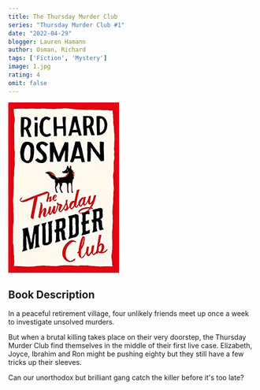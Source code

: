 ```yaml
---
title: The Thursday Murder Club
series: "Thursday Murder Club #1"
date: "2022-04-29"
blogger: Lauren Hamann
author: Osman, Richard
tags: ['Fiction', 'Mystery']
image: 1.jpg
rating: 4
omit: false
---
```


![Book Cover](1.jpg)

## Book Description

In a peaceful retirement village, four unlikely friends meet up once a week to investigate unsolved murders.

But when a brutal killing takes place on their very doorstep, the Thursday Murder Club find themselves in the middle of their first live case. Elizabeth, Joyce, Ibrahim and Ron might be pushing eighty but they still have a few tricks up their sleeves.

Can our unorthodox but brilliant gang catch the killer before it's too late?